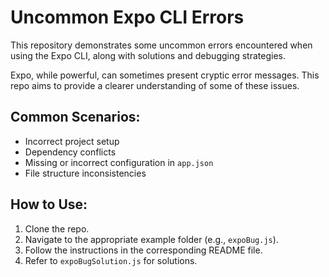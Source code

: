 # Uncommon Expo CLI Errors

This repository demonstrates some uncommon errors encountered when using the Expo CLI, along with solutions and debugging strategies.

Expo, while powerful, can sometimes present cryptic error messages.  This repo aims to provide a clearer understanding of some of these issues.

## Common Scenarios:

* Incorrect project setup
* Dependency conflicts
* Missing or incorrect configuration in `app.json`
* File structure inconsistencies

## How to Use:

1. Clone the repo.
2. Navigate to the appropriate example folder (e.g., `expoBug.js`).
3. Follow the instructions in the corresponding README file.
4. Refer to `expoBugSolution.js` for solutions.